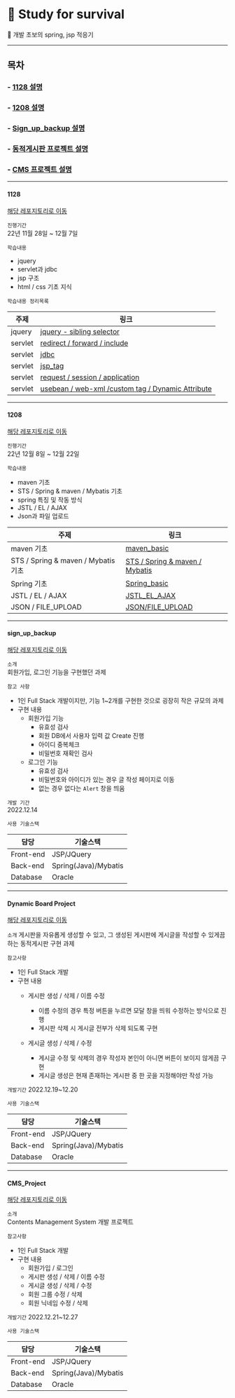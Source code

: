 
# 🌟 Study for survival

 📍 개발 초보의 spring, jsp 적응기

----

## 목차

### - [1128 설명](#1128)    
###  - [1208 설명](#1208)    
### - [Sign_up_backup 설명](#sign_up_backup)    
### - [동적게시판 프로젝트 설명](#Dynamic-Board-Project)
### - [CMS 프로젝트 설명](#CMS_Project)

---

#### 1128

[해당 레포지토리로 이동](https://github.com/ssook1222/Study-for-survival/tree/master/1128)

`진행기간`     
22년 11월 28일 ~ 12월 7일     

`학습내용` 
- jquery
- servlet과 jdbc
- jsp 구조
- html / css 기초 지식

`학습내용 정리목록`

|주제|링크|
|------|---|
|jquery|[jquery - sibling selector](https://github.com/ssook1222/Study-for-survival/tree/master/1128/jquery/jquery_selector.md)|
|servlet|[redirect / forward / include](https://github.com/ssook1222/Study-for-survival/tree/master/1128/servlet/servlet_redirect_forward_include.md)|
|servlet|[jdbc](https://github.com/ssook1222/Study-for-survival/tree/master/1128/servlet/jdbc.md)|
|servlet|[jsp_tag](https://github.com/ssook1222/Study-for-survival/tree/master/1128/servlet/jsp_tag.md)
|servlet|[request / session / application](https://github.com/ssook1222/Study-for-survival/tree/master/1128/servlet/req_session_app.md)
|servlet|[usebean / web-xml /custom tag / Dynamic Attribute](https://github.com/ssook1222/Study-for-survival/tree/master/1128/servlet/usebean_webXml_customTag_DynamicAttr.md)


---

#### 1208

[해당 레포지토리로 이동](https://github.com/ssook1222/Study-for-survival/tree/master/1208)

`진행기간`     
22년 12월 8일 ~ 12월 22일

`학습내용`
- maven 기초    
- STS / Spring & maven / Mybatis 기초
- spring 특징 및 작동 방식
- JSTL / EL / AJAX
- Json과 파일 업로드

|주제|링크|
|------|---|
|maven 기초|[maven_basic](https://github.com/ssook1222/Study-for-survival/tree/master/1208/spring/maven_basic.md)|
|STS / Spring & maven / Mybatis 기초|[STS / Spring & maven / Mybatis](https://github.com/ssook1222/Study-for-survival/tree/master/1208/spring/STS_springMaven_Mybatis.md)|
|Spring 기초|[Spring_basic](https://github.com/ssook1222/Study-for-survival/tree/master/1208/spring/spring_basic.md)|
|JSTL / EL / AJAX|[JSTL_EL_AJAX](https://github.com/ssook1222/Study-for-survival/blob/master/1208/spring/JSTL_EL_AJAX.md)|
|JSON / FILE_UPLOAD|[JSON/FILE_UPLOAD](https://github.com/ssook1222/Study-for-survival/blob/master/1208/spring/JSON_FileUpload.md)|

---

#### sign_up_backup

[해당 레포지토리로 이동](https://github.com/ssook1222/Study-for-survival/tree/master/sign_up_backup)

`소개`    
회원가입, 로그인 기능을 구현했던 과제

`참고 사항`
- 1인 Full Stack 개발이지만, 기능 1~2개를 구현한 것으로 굉장히 작은 규모의 과제
- 구현 내용
    - 회원가입 기능
        - 유효성 검사
        - 회원 DB에서 사용자 입력 값 Create 진행
        - 아이디 중복체크 
        - 비밀번호 재확인 검사
    - 로그인 기능
        - 유효성 검사
        - 비밀번호와 아이디가 있는 경우 글 작성 페이지로 이동
        - 없는 경우 없다는 `Alert` 창을 띄움
    
`개발 기간`   
2022.12.14

`사용 기술스택`    

| 담당 |기술스택|
|------|---|
|Front-end | JSP/JQuery |
|Back-end|Spring(Java)/Mybatis|
|Database|Oracle|

---

#### Dynamic Board Project

[해당 레포지토리로 이동](https://github.com/ssook1222/Study-for-survival/tree/master/Dynamic_Board)


`소개`
게시판을 자유롭게 생성할 수 있고, 그 생성된 게시판에 게시글을 작성할 수 있게끔 하는 동적게시판 구현 과제

`참고사항`
- 1인 Full Stack 개발
- 구현 내용
    - 게시판 생성 / 삭제 / 이름 수정
        - 이름 수정의 경우 특정 버튼을 누르면 모달 창을 띄워 수정하는 방식으로 진행
        - 게시판 삭제 시 게시글 전부가 삭제 되도록 구현
    
    - 게시글 생성 / 삭제 / 수정
        - 게시글 수정 및 삭제의 경우 작성자 본인이 아니면 버튼이 보이지 않게끔 구현
        - 게시글 생성은 현재 존재하는 게시판 중 한 곳을 지정해야만 작성 가능

`개발기간` 2022.12.19~12.20    

`사용 기술스택`

| 담당 |기술스택|
|------|---|
|Front-end | JSP/JQuery |
|Back-end|Spring(Java)/Mybatis|
|Database|Oracle|

---

#### CMS_Project

[해당 레포지토리로 이동](https://github.com/ssook1222/Study-for-survival/tree/master/CMS_Project/src/main)

`소개`    
Contents Management System 개발 프로젝트


`참고사항`
- 1인 Full Stack 개발
- 구현 내용
    - 회원가입 / 로그인
    - 게시판 생성 / 삭제 / 이름 수정
    - 게시글 생성 / 삭제 / 수정
    - 회원 그룹 수정 / 삭제
    - 회원 닉네임 수정 / 삭제

`개발기간` 2022.12.21~12.27

`사용 기술스택`

| 담당 |기술스택|
|------|---|
|Front-end | JSP/JQuery |
|Back-end|Spring(Java)/Mybatis|
|Database|Oracle|
